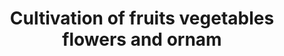 ---
title: Cultivation of fruits vegetables flowers and ornam
longTitle: 'Cultivation of fruits, vegetables, flowers and ornamental plants for commercial purposes. For all activities related to the cultivation of ornamental plants or plants for food, for non-commercial purposes, use "Gardening".'
tags:
- gccommon
scopeNote:
- "[[Horticulture]]"
---